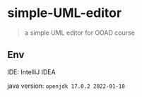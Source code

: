 # simple-UML-editor

> a simple UML editor for OOAD course

## Env

IDE: IntelliJ IDEA 

java version: `openjdk 17.0.2 2022-01-18`